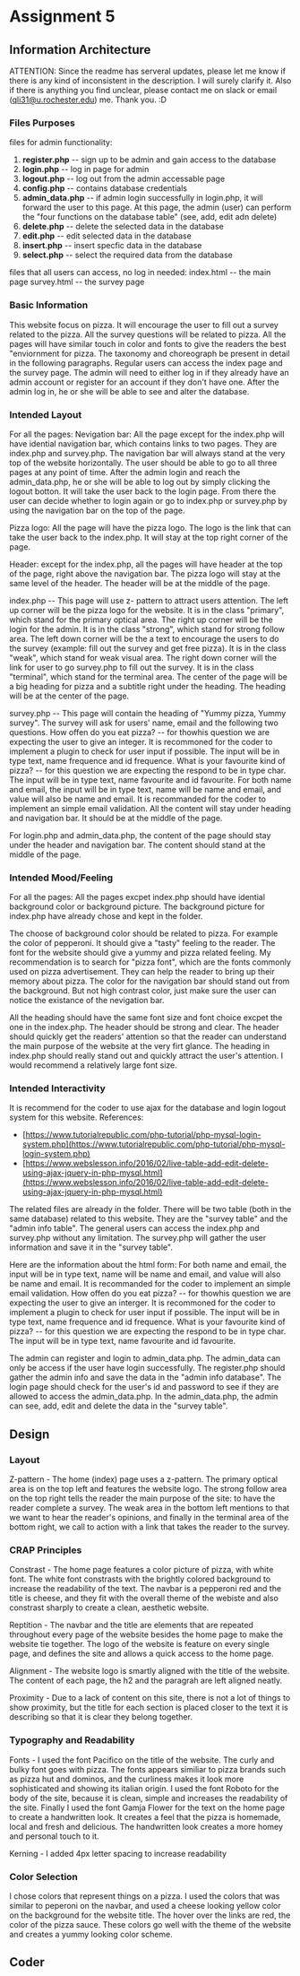 # Assignment 5

## Information Architecture
ATTENTION: Since the readme has serveral updates, please let me know if there is any kind of inconsistent in the description. I will surely clarify it. Also if there is anything you find unclear, please contact me on slack or email (qli31@u.rochester.edu) me. Thank you. :D

### Files Purposes

files for admin functionality:

1.  **register.php** -- sign up to be admin and gain access to the database
2.  **login.php** -- log in page for admin
3.  **logout.php** -- log out from the admin accessable page
4.  **config.php** -- contains database credentials
5.  **admin_data.php** -- if admin login successfully in login.php, it will forward the user to this page. At this page, the admin (user) can perform the "four functions on the database table" (see, add, edit adn delete)
6.  **delete.php** -- delete the selected data in the database
7.  **edit.php** -- edit selected data in the database
8.  **insert.php** -- insert specfic data in the database
9.  **select.php** -- select the required data from the database

files that all users can access, no log in needed:
index.html -- the main page
survey.html -- the survey page

### Basic Information

This website focus on pizza. It will encourage the user to fill out a survey related to the pizza. All the survey questions will be related to pizza. All the pages will have similar touch in color and fonts to give the readers the best "enviornment for pizza. The taxonomy and choreograph be present in detail in the following paragraphs. Regular users can access the index page and the survey page. The admin will need to either log in if they already have an admin account or register for an account if they don't have one. After the admin log in, he or she will be able to see and alter the database.

### Intended Layout

For all the pages:
Nevigation bar: All the page except for the index.php will have idential navigation bar, which contains links to two pages. They are index.php and survey.php. The navigation bar will always stand at the very top of the website horizontally. The user should be able to go to all three pages at any point of time. After the admin login and reach the admin_data.php, he or she will be able to log out by simply clicking the logout botton. It will take the user back to the login page. From there the user can decide whether to login again or go to index.php or survey.php by using the navigation bar on the top of the page.

Pizza logo: All the page will have the pizza logo. The logo is the link that can take the user back to the index.php. It will stay at the top right corner of the page.

Header: except for the index.php, all the pages will have header at the top of the page, right above the navigation bar. The pizza logo will stay at the same level of the header. The header will be at the middle of the page.

index.php -- This page will use z- pattern to attract users attention. The left up corner will be the pizza logo for the website. It is in the class "primary", which stand for the primary optical area. The right up corner will be the login for the admin. It is in the class "strong", which stand for strong follow area. The left down corner will be the a text to encourage the users to do the survey (example: fill out the survey and get free pizza). It is in the class "weak", which stand for weak visual area. The right down corner will the link for user to go survey.php to fill out the survey. It is in the class "terminal", which stand for the terminal area. The center of the page will be a big heading for pizza and a subtitle right under the heading. The heading will be at the center of the page.

survey.php -- This page will contain the heading of "Yummy pizza, Yummy survey". The survey will ask for users' name, email and the following two questions.
How offen do you eat pizza? -- for thowhis question we are expecting the user to give an integer. It is recommoned for the coder to implement a plugin to check for user input if possible. The input will be in type text, name frequence and id frequence.
What is your favourite kind of pizza? -- for this question we are expecting the respond to be in type char. The input will be in type text, name favourite and id favourite.
For both name and email, the input will be in type text, name will be name and email, and value will also be name and email. It is recommanded for the coder to implement an simple email validation.
All the content will stay under heading and navigation bar. It should be at the middle of the page.

For login.php and admin_data.php, the content of the page should stay under the header and navigation bar. The content should stand at the middle of the page.

### Intended Mood/Feeling

For all the pages:
All the pages excpet index.php should have idential background color or background picture. The background picture for index.php have already chose and kept in the folder.

The choose of background color should be related to pizza. For example the color of pepperoni. It should give a "tasty" feeling to the reader. The font for the website should give a yummy and pizza related feeling. My recommendation is to search for "pizza font", which are the fonts commonly used on pizza advertisement. They can help the reader to bring up their memory about pizza.
The color for the navigation bar should stand out from the background. But not high contrast color, just make sure the user can notice the existance of the nevigation bar.

All the heading should have the same font size and font choice excpet the one in the index.php. The header should be strong and clear. The header should quickly get the readers' attention so that the reader can understand the main purpose of the website at the very firt glance. The heading in index.php should really stand out and quickly attract the user's attention. I would recommend a relatively large font size.

### Intended Interactivity

It is recommend for the coder to use ajax for the database and login logout system for this website. References:

*   [https://www.tutorialrepublic.com/php-tutorial/php-mysql-login-system.php](https://www.tutorialrepublic.com/php-tutorial/php-mysql-login-system.php)
*   [https://www.webslesson.info/2016/02/live-table-add-edit-delete-using-ajax-jquery-in-php-mysql.html](https://www.webslesson.info/2016/02/live-table-add-edit-delete-using-ajax-jquery-in-php-mysql.html)

The related files are already in the folder. There will be two table (both in the same database) related to this website. They are the "survey table" and the "admin info table". The general users can access the index.php and survey.php without any limitation. The survey.php will gather the user information and save it in the "survey table".

Here are the information about the html form:
For both name and email, the input will be in type text, name will be name and email, and value will also be name and email. It is recommanded for the coder to implement an simple email validation.
How offen do you eat pizza? -- for thowhis question we are expecting the user to give an interger. It is recommoned for the coder to implement a plugin to check for user input if possible. The input will be in type text, name frequence and id frequence.
What is your favourite kind of pizza? -- for this question we are expecting the respond to be in type char. The input will be in type text, name favourite and id favourite.

The admin can register and login to admin_data.php. The admin_data can only be access if the user have login successfully. The register.php should gather the admin info and save the data in the "admin info database". The login page should check for the user's id and password to see if they are allowed to access the admin_data.php. In the admin_data.php, the admin can see, add, edit and delete the data in the "survey table".

## Design

### Layout

Z-pattern - The home (index) page uses a z-pattern. The primary optical area is on the top left and features the website logo. The strong follow area on the top right tells the reader the main purpose of the site: to have the reader complete a survey. The weak area in the bottom left mentions to that we want to hear the reader's opinions, and finally in the terminal area of the bottom right, we call to action with a link that takes the reader to the survey.

### CRAP Principles

Constrast - The home page features a color picture of pizza, with white font. The white font constrasts with the brightly colored background to increase the readability of the text. The navbar is a pepperoni red and the title is cheese, and they fit with the overall theme of the webiste and also constrast sharply to create a clean, aesthetic website.

Reptition - The navbar and the title are elements that are repeated throughout every page of the website besides the home page to make the website tie together. The logo of the website is feature on every single page, and defines the site and allows a quick access to the home page.

Alignment - The website logo is smartly aligned with the title of the website. The content of each page, the h2 and the paragrah are left aligned neatly.

Proximity - Due to a lack of content on this site, there is not a lot of things to show proximity, but the title for each section is placed closer to the text it is describing so that it is clear they belong together.

### Typography and Readability

Fonts - I used the font Pacifico on the title of the website. The curly and bulky font goes with pizza. The fonts appears similiar to pizza brands such as pizza hut and dominos, and the curliness makes it look more sophisticated and showing its italian origin. I used the font Roboto for the body of the site, because it is clean, simple and increases the readability of the site. Finally I used the font Gamja Flower for the text on the home page to create a handwritten look. It creates a feel that the pizza is homemade, local and fresh and delicious. The handwritten look creates a more homey and personal touch to it.

Kerning - I added 4px letter spacing to increase readability

### Color Selection

I chose colors that represent things on a pizza. I used the colors that was similar to peperoni on the navbar, and used a cheese looking yellow color on the background for the website title. The hover over the links are red, the color of the pizza sauce. These colors go well with the theme of the website and creates a yummy looking color scheme.


## Coder
